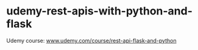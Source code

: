 # udemy-rest-apis-with-python-and-flask
Udemy course: www.udemy.com/course/rest-api-flask-and-python
